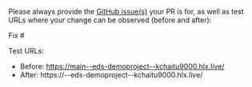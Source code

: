 Please always provide the [GitHub issue(s)](../issues) your PR is for, as well as test URLs where your change can be observed (before and after):

Fix #<gh-issue-id>

Test URLs:
- Before: https://main--eds-demoproject--kchaitu9000.hlx.live/
- After: https://<branch>--eds-demoproject--kchaitu9000.hlx.live/
